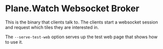 # Plane.Watch Websocket Broker

This is the binary that clients talk to. The clients start a websocket session and request which tiles they are interested in.

The `--serve-test-web` option serves up the test web page that shows how to use it.